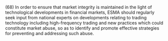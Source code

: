 (68) In order to ensure that market integrity is maintained in the light of technological developments in financial markets, ESMA should regularly seek input from national experts on developments relating to trading technology including high-frequency trading and new practices which could constitute market abuse, so as to identify and promote effective strategies for preventing and addressing such abuse.
